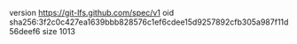 version https://git-lfs.github.com/spec/v1
oid sha256:3f2c0c427ea1639bbb828576c1ef6cdee15d9257892cfb305a987f11d56deef6
size 1013
